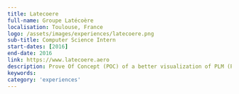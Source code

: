```yaml
---
title: Latecoere
full-name: Groupe Latécoère
localisation: Toulouse, France
logo: /assets/images/experiences/latecoere.png
sub-title: Computer Science Intern
start-dates: [2016]
end-date: 2016
link: https://www.latecoere.aero
description: Prove Of Concept (POC) of a better visualization of PLM (Product Lifecycle Management) using graphs.
keywords: 
category: 'experiences'
---
```

<!---
Gregoire Boiron <gregoire.boiron@gmail.com>
Copyright (c) 2018 Gregoire Boiron  All Rights Reserved.
--->